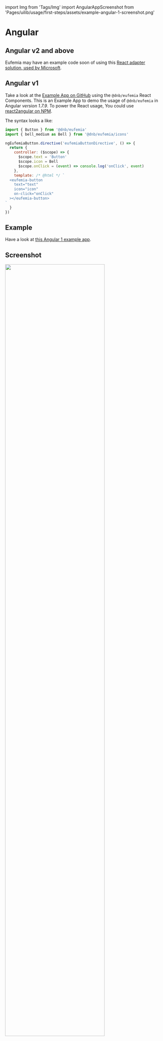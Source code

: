 import Img from 'Tags/Img'
import AngularAppScreenshot from 'Pages/uilib/usage/first-steps/assets/example-angular-1-screenshot.png'

# Angular

## Angular v2 and above

Eufemia may have an example code soon of using this [React adapter solution, used by Microsoft](https://github.com/microsoft/angular-react/).

## Angular v1

Take a look at the [Example App on GitHub](https://github.com/dnbexperience/eufemia-examples/tree/main/packages/example-angular-1) using the `@dnb/eufemia` React Components.
This is an Example App to demo the usage of `@dnb/eufemia` in Angular _version 1.7.9_. To power the React usage, You could use [react2angular on NPM](https://www.npmjs.com/package/react2angular).

The syntax looks a like:

```js
import { Button } from '@dnb/eufemia'
import { bell_medium as Bell } from '@dnb/eufemia/icons'

ngEufemiaButton.directive('eufemiaButtonDirective', () => {
  return {
    controller: ($scope) => {
      $scope.text = 'Button'
      $scope.icon = Bell
      $scope.onClick = (event) => console.log('onClick', event)
    },
    template: /* @html */ `
  <eufemia-button
    text="text"
    icon="icon"
    on-click="onClick"
  ></eufemia-button>
`
  }
})
```

## Example

Have a look at [this Angular 1 example app](https://github.com/dnbexperience/eufemia-examples/tree/main/packages/example-angular-1).

## Screenshot

<Img src={AngularAppScreenshot} caption="Screenshot of Angular Example App" width="80%" />
